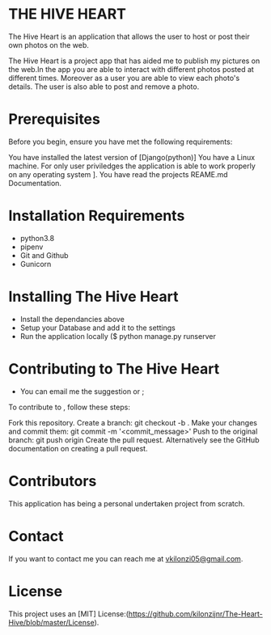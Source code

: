 # THE HIVE HEART

The Hive Heart is an application that allows the user to host or post their own photos on the web.

The Hive Heart is a project app that has aided me to publish my pictures on the web.In the app you are able to interact with different photos posted at different times. Moreover as a user you are able to view each photo's details. The user is also able to post and remove a photo.

# Prerequisites
Before you begin, ensure you have met the following requirements:

You have installed the latest version of [Django(python)]
You have a Linux machine. For only user priviledges the application is able to work properly on any operating system ].
You have read the projects REAME.md Documentation.

# Installation Requirements
- python3.8
- pipenv
- Git and Github
- Gunicorn

# Installing The Hive Heart
- Install the dependancies above
- Setup your Database and add it to the settings 
- Run the application locally ($ python manage.py runserver

# Contributing to The Hive Heart
- You can email me the suggestion or ;

To contribute to <The-Hive-Heart>, follow these steps:

Fork this repository.
Create a branch: git checkout -b <ft-comments>.
Make your changes and commit them: git commit -m '<commit_message>'
Push to the original branch: git push origin <ft-comment>
Create the pull request.
Alternatively see the GitHub documentation on creating a pull request.

# Contributors
This application has being a personal undertaken project from scratch.

# Contact
If you want to contact me you can reach me at vkilonzi05@gmail.com.

# License
This project uses an [MIT] License:(https://github.com/kilonzijnr/The-Heart-Hive/blob/master/License).
